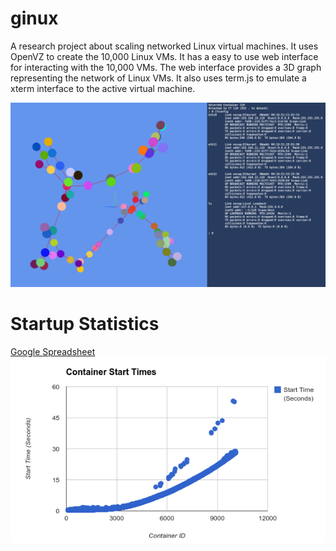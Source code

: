 ginux
======

A research project about scaling networked Linux virtual machines. It uses OpenVZ to create the 10,000 Linux VMs. It has a easy to use web interface for interacting with the 10,000 VMs. The web interface provides a 3D graph representing the network of Linux VMs. It also uses term.js to emulate a xterm interface to the active virtual machine.

![OrigImage](/ginux.png "Optional title")

Startup Statistics
======
[Google Spreadsheet](https://docs.google.com/spreadsheets/d/1kbbzriJ8zWfKirw1wTIbQ201OQKbn20PG9gNo9NjkJo/edit?usp=sharing)
![OrigImage](/stats.png "Optional title")

